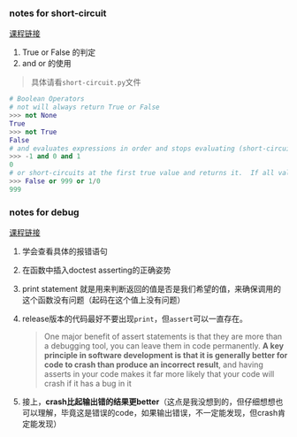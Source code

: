 ### notes for short-circuit
[课程链接](https://www-inst.eecs.berkeley.edu/~cs61a/fa20/lab/lab01/)

1. True or False 的判定
2. and or 的使用
> 具体请看`short-circuit.py`文件

```python
# Boolean Operators
# not will always return True or False
>>> not None
True
>>> not True
False
# and evaluates expressions in order and stops evaluating (short-circuits) once it reaches the first false value, and then returns it.  If all values evaluate to a true value, the last value is returned.
>>> -1 and 0 and 1
0
# or short-circuits at the first true value and returns it.  If all values evaluate toa false value, the last value is returned
>>> False or 999 or 1/0
999
```




### notes for debug
[课程链接](https://www-inst.eecs.berkeley.edu/~cs61a/fa20/articles/debugging.html)

1. 学会查看具体的报错语句
2. 在函数中插入doctest asserting的正确姿势
3. print statement 就是用来判断返回的值是否是我们希望的值，来确保调用的这个函数没有问题（起码在这个值上没有问题）
4. release版本的代码最好不要出现`print`，但`assert`可以一直存在。
   
   > One major benefit of assert statements is that they are more than a debugging tool, you can leave them in code permanently. **A key principle in software development is that it is generally better for code to crash than produce an incorrect result**, and having asserts in your code makes it far more likely that your code will crash if it has a bug in it
5. 接上，**crash比起输出错的结果更better**（这点是我没想到的，但仔细想想也可以理解，毕竟这是错误的code，如果输出错误，不一定能发现，但crash肯定能发现）